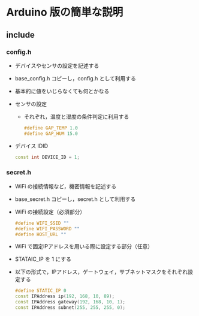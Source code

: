 # Arduino 版の簡単な説明

## include

### config.h

- デバイスやセンサの設定を記述する
- base_config.h コピーし，config.h として利用する
- 基本的に値をいじらなくても何とかなる
- センサの設定
  - それぞれ，温度と湿度の条件判定に利用する

    ``` cpp
    #define GAP_TEMP 1.0
    #define GAP_HUM 15.0
    ```

- デバイス IDID

  ``` cpp
  const int DEVICE_ID = 1;
  ```

### secret.h

- WiFi の接続情報など，機密情報を記述する
- base_secret.h コピーし，secret.h として利用する
- WiFi の接続設定（必須部分）

    ``` cpp
    #define WIFI_SSID ""
    #define WIFI_PASSWORD ""
    #define HOST_URL ""
    ```

- WiFi で固定IPアドレスを用いる際に設定する部分（任意）
- STATAIC_IP を 1 にする
- 以下の形式で，IPアドレス，ゲートウェイ，サブネットマスクをそれぞれ設定する

    ``` cpp
    #define STATIC_IP 0
    const IPAddress ip(192, 168, 10, 89);
    const IPAddress gateway(192, 168, 10, 1);
    const IPAddress subnet(255, 255, 255, 0);
    ```
